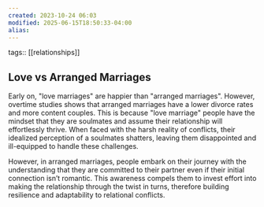 ```yaml
---
created: 2023-10-24 06:03
modified: 2025-06-15T18:50:33-04:00
alias: 
---
```

tags:: [[relationships]]

## Love vs Arranged Marriages

Early on, "love marriages" are happier than "arranged marriages". However, overtime studies shows that arranged marriages have a lower divorce rates and more content couples.
This is because "love marriage" people have the mindset that they are soulmates and assume their relationship will effortlessly thrive. When faced with the harsh reality of conflicts, their idealized perception of a soulmates shatters, leaving them disappointed and ill-equipped to handle these challenges.

However, in arranged marriages, people embark on their journey with the understanding that they are committed to their partner even if their initial connection isn’t romantic. This awareness compels them to invest effort into making the relationship through the twist in turns, therefore building resilience and adaptability to relational conflicts.
